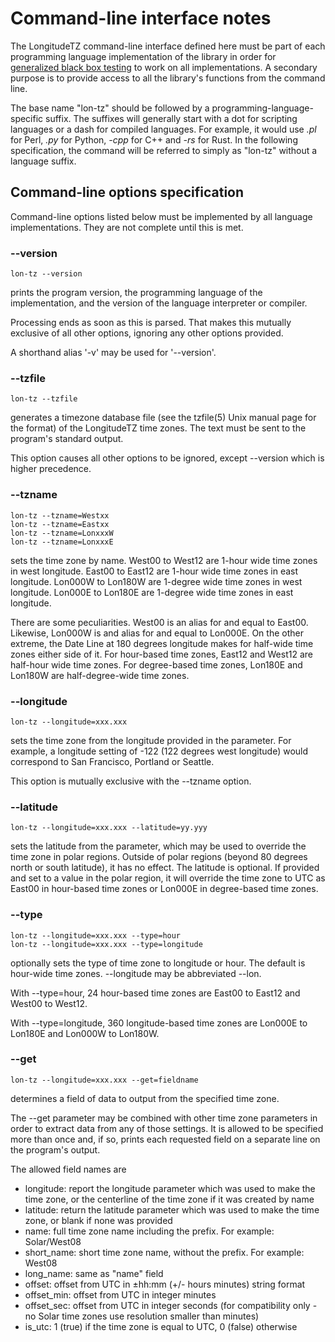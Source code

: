 # Command-line interface notes

The LongitudeTZ command-line interface defined here must be part of each programming language implementation of the library in order for [generalized black box testing](../test/) to work on all implementations. A secondary purpose is to provide access to all the library's functions from the command line.

The base name "lon-tz" should be followed by a programming-language-specific suffix. The suffixes will generally start with a dot for scripting languages or a dash for compiled languages. For example, it would use *.pl* for Perl, *.py* for Python, *-cpp* for C++ and *-rs* for Rust. In the following specification, the command will be referred to simply as "lon-tz" without a language suffix.

## Command-line options specification

Command-line options listed below must be implemented by all language implementations. They are not complete until this is met.

### --version

    lon-tz --version

prints the program version, the programming language of the implementation, and the version of the language interpreter or compiler.

Processing ends as soon as this is parsed. That makes this mutually exclusive of all other options, ignoring any other options provided.

A shorthand alias '-v' may be used for '--version'.

### --tzfile

    lon-tz --tzfile

generates a timezone database file (see the tzfile(5) Unix manual page for the format) of the LongitudeTZ time zones. The text must be sent to the program's standard output.

This option causes all other options to be ignored, except --version which is higher precedence.

### --tzname

    lon-tz --tzname=Westxx
    lon-tz --tzname=Eastxx
    lon-tz --tzname=LonxxxW
    lon-tz --tzname=LonxxxE

sets the time zone by name. West00 to West12 are 1-hour wide time zones in west longitude. East00 to East12 are 1-hour wide time zones in east longitude. Lon000W to Lon180W are 1-degree wide time zones in west longitude. Lon000E to Lon180E are 1-degree wide time zones in east longitude.

There are some peculiarities. West00 is an alias for and equal to East00. Likewise, Lon000W is and alias for and equal to Lon000E. On the other extreme, the Date Line at 180 degrees longitude makes for half-wide time zones either side of it. For hour-based time zones, East12 and West12 are half-hour wide time zones. For degree-based time zones, Lon180E and Lon180W are half-degree-wide time zones.

### --longitude

    lon-tz --longitude=xxx.xxx

sets the time zone from the longitude provided in the parameter. For example, a longitude setting of -122 (122 degrees west longitude) would correspond to San Francisco, Portland or Seattle.

This option is mutually exclusive with the --tzname option.

### --latitude

    lon-tz --longitude=xxx.xxx --latitude=yy.yyy

sets the latitude from the parameter, which may be used to override the time zone in polar regions.
Outside of polar regions (beyond 80 degrees north or south latitude), it has no effect.
The latitude is optional. If provided and set to a value in the polar region, it will override the time zone to UTC
as East00 in hour-based time zones or Lon000E in degree-based time zones.

### --type

    lon-tz --longitude=xxx.xxx --type=hour
    lon-tz --longitude=xxx.xxx --type=longitude

optionally sets the type of time zone to longitude or hour. The default is hour-wide time zones. --longitude may be abbreviated --lon.

With --type=hour, 24 hour-based time zones are East00 to East12 and West00 to West12.

With --type=longitude, 360 longitude-based time zones are Lon000E to Lon180E and Lon000W to Lon180W.

### --get

    lon-tz --longitude=xxx.xxx --get=fieldname

determines a field of data to output from the specified time zone.

The --get parameter may be combined with other time zone parameters in order to extract data from any of those settings. It is allowed to be specified more than once and, if so, prints each requested field on a separate line on the program's output.

The allowed field names are

* longitude: report the longitude parameter which was used to make the time zone, or the centerline of the time zone if it was created by name
* latitude: return the latitude parameter which was used to make the time zone, or blank if none was provided
* name: full time zone name including the prefix. For example: Solar/West08
* short_name: short time zone name, without the prefix. For example: West08
* long_name: same as "name" field
* offset: offset from UTC in ±hh:mm (+/- hours minutes) string format
* offset_min: offset from UTC in integer minutes
* offset_sec: offset from UTC in integer seconds (for compatibility only - no Solar time zones use resolution smaller than minutes)
* is_utc: 1 (true) if the time zone is equal to UTC, 0 (false) otherwise

